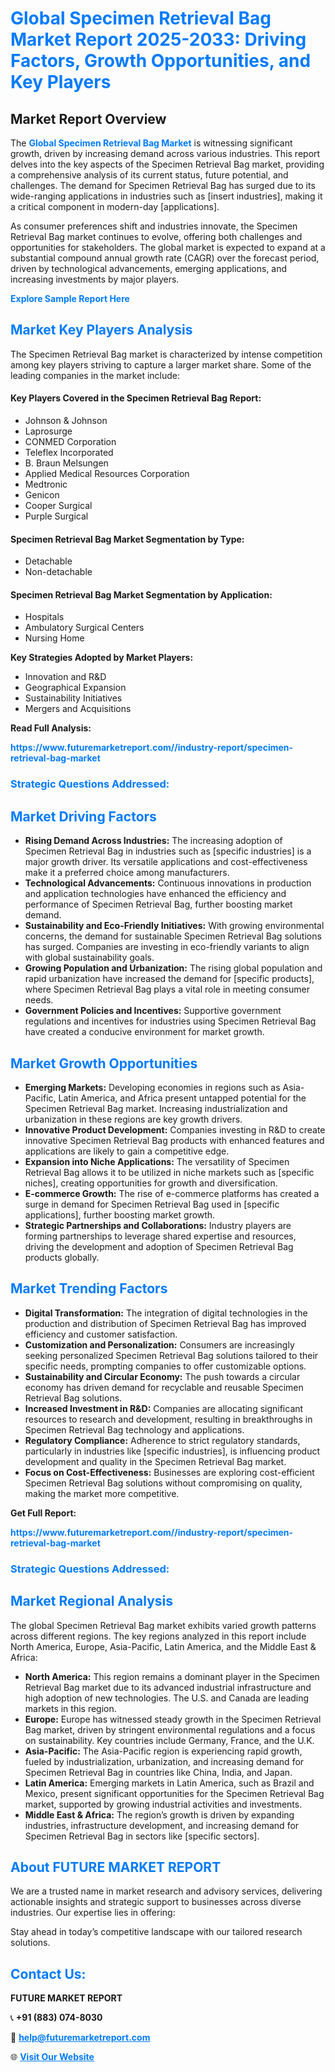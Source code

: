 <h1 style="color: #007BFF;">Global Specimen Retrieval Bag Market Report 2025-2033: Driving Factors, Growth Opportunities, and Key Players</h1>

<section id="overview">
<h2>Market Report Overview</h2>
<p>The <a href="https://www.futuremarketreport.com//industry-report/specimen-retrieval-bag-market" style="color: #007BFF; text-decoration: none;"><strong>Global Specimen Retrieval Bag Market</strong></a> is witnessing significant growth, driven by increasing demand across various industries. This report delves into the key aspects of the Specimen Retrieval Bag market, providing a comprehensive analysis of its current status, future potential, and challenges. The demand for Specimen Retrieval Bag has surged due to its wide-ranging applications in industries such as [insert industries], making it a critical component in modern-day [applications].</p>
<p>As consumer preferences shift and industries innovate, the Specimen Retrieval Bag market continues to evolve, offering both challenges and opportunities for stakeholders. The global market is expected to expand at a substantial compound annual growth rate (CAGR) over the forecast period, driven by technological advancements, emerging applications, and increasing investments by major players.</p>
</section>

<section id="overview">
<p><a href="https://www.futuremarketreport.com//request-sample/reportId=64453" style="color: #007BFF; text-decoration: none;"><strong>Explore Sample Report Here</strong></a></p>
</section>

<section id="key-players">
<h2 style="color: #007BFF;">Market Key Players Analysis</h2>
<p>The Specimen Retrieval Bag market is characterized by intense competition among key players striving to capture a larger market share. Some of the leading companies in the market include:</p>
<h4>Key Players Covered in the Specimen Retrieval Bag Report:</h4>
<ul><li>Johnson &amp; Johnson</li><li>Laprosurge</li><li>CONMED Corporation</li><li>Teleflex Incorporated</li><li>B. Braun Melsungen</li><li>Applied Medical Resources Corporation</li><li>Medtronic</li><li>Genicon</li><li>Cooper Surgical</li><li>Purple Surgical</li></ul>
<h4>Specimen Retrieval Bag Market Segmentation by Type:</h4>
<ul><li>Detachable</li><li>Non-detachable</li></ul>

<h4>Specimen Retrieval Bag Market Segmentation by Application:</h4>
<ul><li>Hospitals</li><li>Ambulatory Surgical Centers</li><li>Nursing Home</li></ul>
<p><strong>Key Strategies Adopted by Market Players:</strong></p>
<ul>
<li>Innovation and R&D</li>
<li>Geographical Expansion</li>
<li>Sustainability Initiatives</li>
<li>Mergers and Acquisitions</li>
</ul>
</section>

<section>
<p><strong>Read Full Analysis: </strong></p><a href="https://www.futuremarketreport.com//industry-report/specimen-retrieval-bag-market" style="color: #007BFF; text-decoration: none;"><strong>https://www.futuremarketreport.com//industry-report/specimen-retrieval-bag-market</strong></a>
<h3 style="color: #007BFF;">Strategic Questions Addressed:</h3>
</section>

<section id="driving-factors">
<h2 style="color: #007BFF;">Market Driving Factors</h2>
<ul>
<li><strong>Rising Demand Across Industries:</strong> The increasing adoption of Specimen Retrieval Bag in industries such as [specific industries] is a major growth driver. Its versatile applications and cost-effectiveness make it a preferred choice among manufacturers.</li>
<li><strong>Technological Advancements:</strong> Continuous innovations in production and application technologies have enhanced the efficiency and performance of Specimen Retrieval Bag, further boosting market demand.</li>
<li><strong>Sustainability and Eco-Friendly Initiatives:</strong> With growing environmental concerns, the demand for sustainable Specimen Retrieval Bag solutions has surged. Companies are investing in eco-friendly variants to align with global sustainability goals.</li>
<li><strong>Growing Population and Urbanization:</strong> The rising global population and rapid urbanization have increased the demand for [specific products], where Specimen Retrieval Bag plays a vital role in meeting consumer needs.</li>
<li><strong>Government Policies and Incentives:</strong> Supportive government regulations and incentives for industries using Specimen Retrieval Bag have created a conducive environment for market growth.</li>
</ul>
</section>

<section id="growth-opportunities">
<h2 style="color: #007BFF;">Market Growth Opportunities</h2>
<ul>
<li><strong>Emerging Markets:</strong> Developing economies in regions such as Asia-Pacific, Latin America, and Africa present untapped potential for the Specimen Retrieval Bag market. Increasing industrialization and urbanization in these regions are key growth drivers.</li>
<li><strong>Innovative Product Development:</strong> Companies investing in R&D to create innovative Specimen Retrieval Bag products with enhanced features and applications are likely to gain a competitive edge.</li>
<li><strong>Expansion into Niche Applications:</strong> The versatility of Specimen Retrieval Bag allows it to be utilized in niche markets such as [specific niches], creating opportunities for growth and diversification.</li>
<li><strong>E-commerce Growth:</strong> The rise of e-commerce platforms has created a surge in demand for Specimen Retrieval Bag used in [specific applications], further boosting market growth.</li>
<li><strong>Strategic Partnerships and Collaborations:</strong> Industry players are forming partnerships to leverage shared expertise and resources, driving the development and adoption of Specimen Retrieval Bag products globally.</li>
</ul>
</section>

<section id="trending-factors">
<h2 style="color: #007BFF;">Market Trending Factors</h2>
<ul>
<li><strong>Digital Transformation:</strong> The integration of digital technologies in the production and distribution of Specimen Retrieval Bag has improved efficiency and customer satisfaction.</li>
<li><strong>Customization and Personalization:</strong> Consumers are increasingly seeking personalized Specimen Retrieval Bag solutions tailored to their specific needs, prompting companies to offer customizable options.</li>
<li><strong>Sustainability and Circular Economy:</strong> The push towards a circular economy has driven demand for recyclable and reusable Specimen Retrieval Bag solutions.</li>
<li><strong>Increased Investment in R&D:</strong> Companies are allocating significant resources to research and development, resulting in breakthroughs in Specimen Retrieval Bag technology and applications.</li>
<li><strong>Regulatory Compliance:</strong> Adherence to strict regulatory standards, particularly in industries like [specific industries], is influencing product development and quality in the Specimen Retrieval Bag market.</li>
<li><strong>Focus on Cost-Effectiveness:</strong> Businesses are exploring cost-efficient Specimen Retrieval Bag solutions without compromising on quality, making the market more competitive.</li>
</ul>
</section>

<section>
<p><strong>Get Full Report: </strong></p><a href="https://www.futuremarketreport.com//industry-report/specimen-retrieval-bag-market" style="color: #007BFF; text-decoration: none;"><strong>https://www.futuremarketreport.com//industry-report/specimen-retrieval-bag-market</strong></a>
<h3 style="color: #007BFF;">Strategic Questions Addressed:</h3>
</section>


<section id="regional-analysis">
<h2 style="color: #007BFF;">Market Regional Analysis</h2>
<p>The global Specimen Retrieval Bag market exhibits varied growth patterns across different regions. The key regions analyzed in this report include North America, Europe, Asia-Pacific, Latin America, and the Middle East & Africa:</p>
<ul>
<li><strong>North America:</strong> This region remains a dominant player in the Specimen Retrieval Bag market due to its advanced industrial infrastructure and high adoption of new technologies. The U.S. and Canada are leading markets in this region.</li>
<li><strong>Europe:</strong> Europe has witnessed steady growth in the Specimen Retrieval Bag market, driven by stringent environmental regulations and a focus on sustainability. Key countries include Germany, France, and the U.K.</li>
<li><strong>Asia-Pacific:</strong> The Asia-Pacific region is experiencing rapid growth, fueled by industrialization, urbanization, and increasing demand for Specimen Retrieval Bag in countries like China, India, and Japan.</li>
<li><strong>Latin America:</strong> Emerging markets in Latin America, such as Brazil and Mexico, present significant opportunities for the Specimen Retrieval Bag market, supported by growing industrial activities and investments.</li>
<li><strong>Middle East & Africa:</strong> The region’s growth is driven by expanding industries, infrastructure development, and increasing demand for Specimen Retrieval Bag in sectors like [specific sectors].</li>
</ul>
</section>

<footer>
<h2 style="color: #007BFF;">About FUTURE MARKET REPORT</h2>
<p>We are a trusted name in market research and advisory services, delivering actionable insights and strategic support to businesses across diverse industries. Our expertise lies in offering:</p>

<p>Stay ahead in today’s competitive landscape with our tailored research solutions.</p>

<h2 style="color: #007BFF;">Contact Us:</h2>
<p><strong>FUTURE MARKET REPORT</strong></p>
<p>📞 <strong>+91 (883) 074-8030</strong></p>
<p>📧 <strong><a href="mailto:help@futuremarketreport.com" style="color: #007BFF;">help@futuremarketreport.com</a></strong></p>
<p>🌐 <strong><a href="https://www.futuremarketreport.com/" style="color: #007BFF;">Visit Our Website</a></strong></p>
</footer>